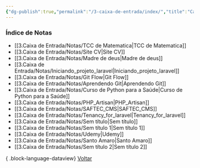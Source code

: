 ```yaml
---
{"dg-publish":true,"permalink":"/3-caixa-de-entrada/index/","title":"Caixa de Entrada","tags":["moc"],"noteIcon":""}
---
```


### Índice de Notas
- [[3.Caixa de Entrada/Notas/TCC de Matematica\|TCC de Matematica]]
- [[3.Caixa de Entrada/Notas/Site CV\|Site CV]]
- [[3.Caixa de Entrada/Notas/Madre de deus\|Madre de deus]]
- [[3.Caixa de Entrada/Notas/Iniciando_projeto_laravel\|Iniciando_projeto_laravel]]
- [[3.Caixa de Entrada/Notas/Git Flow\|Git Flow]]
- [[3.Caixa de Entrada/Notas/Aprendendo Git\|Aprendendo Git]]
- [[3.Caixa de Entrada/Notas/Curso de Python para a Saúde\|Curso de Python para a Saúde]]
- [[3.Caixa de Entrada/Notas/PHP_Artisan\|PHP_Artisan]]
- [[3.Caixa de Entrada/Notas/SAFTEC_CMS\|SAFTEC_CMS]]
- [[3.Caixa de Entrada/Notas/Tenancy_for_laravel\|Tenancy_for_laravel]]
- [[3.Caixa de Entrada/Notas/Sem título\|Sem título]]
- [[3.Caixa de Entrada/Notas/Sem título 1\|Sem título 1]]
- [[3.Caixa de Entrada/Notas/Udemy\|Udemy]]
- [[3.Caixa de Entrada/Notas/Santo Amaro\|Santo Amaro]]
- [[3.Caixa de Entrada/Notas/Sem título 2\|Sem título 2]]

{ .block-language-dataview}
[Voltar](index)